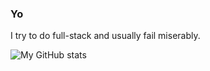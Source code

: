 ### Yo

I try to do full-stack and usually fail miserably.

![My GitHub stats](https://github-readme-stats.vercel.app/api?username=biiishop&count_private=true)
